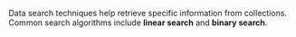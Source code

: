 Data search techniques help retrieve specific information from collections. Common search algorithms include **linear search** and **binary search**.